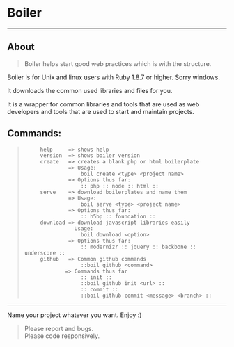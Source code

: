 # Boiler
-------------------------------------------------------------------------------

## About

>Boiler helps start good web practices which is with the structure. 

Boiler is for Unix and linux users with Ruby 1.8.7 or higher. Sorry windows. 

It downloads the common used libraries and files for you.

It is a wrapper for common libraries and tools that are used as web developers
and tools that are used to start and maintain projects.

## Commands:

>          help     => shows help
>          version  => shows boiler version
>          create   => creates a blank php or html boilerplate
>                   => Usage: 
>                       boil create <type> <project name>
>                   => Options thus far:
>                       :: php :: node :: html ::
>          serve    => download boilerplates and name them
>                   => Usage: 
>                       boil serve <type> <project name>
>                   => Options thus far:
>                       :: h5bp :: foundation ::
>          download => download javascript libraries easily
>                     Usage:
>                       boil download <option>
>                   => Options thus far:  
>                       :: modernizr :: jquery :: backbone :: underscore ::
>          github   => Common github commands
>                       ::boil github <command>
>                  => Commands thus far
>                       :: init ::
>                       ::boil github init <url> ::
>                       :: commit ::
>                       ::boil github commit <message> <branch> ::

-------------------------------------------------------------------------------

Name your project whatever you want. Enjoy :)

> Please report and bugs.<br/>
> Please code responsively.